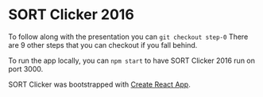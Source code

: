 # SORT Clicker 2016
To follow along with the presentation you can `git checkout step-0` There are 9 other steps that you can checkout if you fall behind.

To run the app locally, you can `npm start` to have SORT Clicker 2016 run on port 3000.

SORT Clicker was bootstrapped with [Create React App](https://github.com/facebookincubator/create-react-app).
